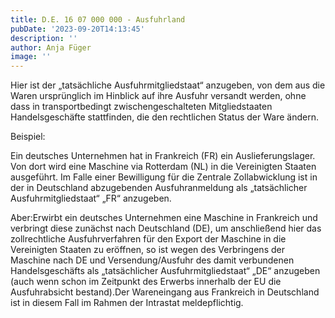 ```yaml
---
title: D.E. 16 07 000 000 - Ausfuhrland
pubDate: '2023-09-20T14:13:45'
description: ''
author: Anja Füger
image: ''
---
```


Hier ist der „tatsächliche Ausfuhrmitgliedstaat“ anzugeben, von dem aus die Waren ursprünglich im Hinblick auf ihre Ausfuhr versandt werden, ohne dass in transportbedingt zwischengeschalteten Mitgliedstaaten Handelsgeschäfte stattfinden, die den rechtlichen Status der Ware ändern.

Beispiel:

Ein deutsches Unternehmen hat in Frankreich (FR) ein Auslieferungslager. Von dort wird eine Maschine via Rotterdam (NL) in die Vereinigten Staaten ausgeführt. Im Falle einer Bewilligung für die Zentrale Zollabwicklung ist in der in Deutschland abzugebenden Ausfuhranmeldung als „tatsächlicher Ausfuhrmitgliedstaat“ „FR“ anzugeben.

Aber:Erwirbt ein deutsches Unternehmen eine Maschine in Frankreich und verbringt diese zunächst nach Deutschland (DE), um anschließend hier das zollrechtliche Ausfuhrverfahren für den Export der Maschine in die Vereinigten Staaten zu eröffnen, so ist wegen des Verbringens der Maschine nach DE und Versendung/Ausfuhr des damit verbundenen Handelsgeschäfts als „tatsächlicher Ausfuhrmitgliedstaat“ „DE“ anzugeben (auch wenn schon im Zeitpunkt des Erwerbs innerhalb der EU die Ausfuhrabsicht bestand).Der Wareneingang aus Frankreich in Deutschland ist in diesem Fall im Rahmen der Intrastat meldepflichtig.